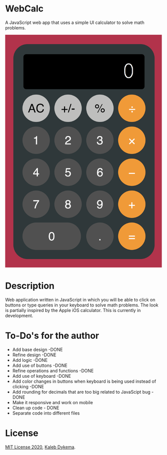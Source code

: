 # WebCalc

A JavaScript web app that uses a simple UI calculator to solve math problems.

![webcalc_screenshot](https://github.com/KalebDykema/WebCalc/blob/master/WebCalc.png)

# Description

Web application written in JavaScript in which you will be able to click on buttons or type queries in your keyboard to solve math problems. The look is partially inspired by the Apple iOS calculator. This is currently in development.

# To-Do's for the author

- Add base design -DONE
- Refine design -DONE
- Add logic -DONE
- Add use of buttons -DONE
- Refine operations and functions -DONE
- Add use of keyboard -DONE
- Add color changes in buttons when keyboard is being used instead of clicking -DONE
- Add rounding for decimals that are too big related to JavaScipt bug -DONE
- Make it responsive and work on mobile
- Clean up code - DONE
- Separate code into different files
# License

[MIT License 2020](https://mit-license.org), [Kaleb Dykema](https://github.com/KalebDykemal).
